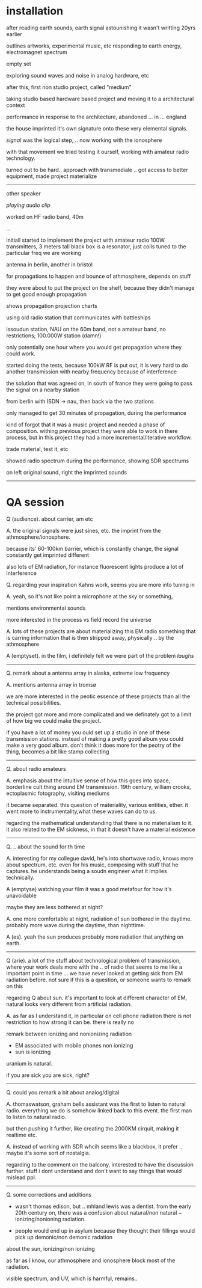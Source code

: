 # installation

after reading earth sounds, earth signal
astounishing it wasn't writting 20yrs earlier

outlines artworks, experimental music, etc responding to earth energy,
electromagnet spectrum

empty set

exploring sound waves and noise in analog hardware, etc

after this, first non studio project, called "medium"

taking studio based hardware based project and moving it to a
architectural context

performance in response to the architecture, abandoned ... in ...
england

the house imprinted it's own signature onto these very elemental
signals.

*signal* was the logical step, .. now working with the ionosphere

with that movement we tried testing it ourself, working with amateur
radio technology. 

turned out to be hard., approach with transmediale ..
got access to better equipment, made project materialize

---

other speaker

*playing audio clip*

worked on HF radio band, 40m

...

initiall started to implement the project with amateur radio
100W transmitters, 3 meters tall
black box is a resonator, just coils tuned to the particular freq we are
working

antenna in berlin, another in bristol

for propagations to happen and bounce of athmosphere, depends on stuff

they were about to put the project on the shelf, because they didn't
manage to get good enough propagation

shows propagation projection charts

using old radio station that communicates with battleships

issoudun station, NAU on the 60m band, not a amateur band, no
restrictions; 100.000W station (damn!)

only potentially one hour where you would get propagation where they
could work.

started doing the tests, because 100kW RF is put out, it is very hard to
do another transmission with nearby frequency because of interference

the solution that was agreed on,
in south of france they were going to pass the signal on a nearby
station

from berlin with ISDN -> nau, then back via the two stations

only managed to get 30 minutes of propagation, during the performance

kind of forgot that it was a music project and needed a phase of
composition. withing previous project they were able to work in there
process, but in this project they had a more incremental/iterative workflow.

trade material, test it, etc

showed radio spectrum during the performance, showing SDR spectrums

on left original sound, right the imprinted sounds

---

# QA session

Q (audience). about carrier, am etc

A. the original signals were just sines, etc. the imprint from the
athmosphere/ionosphere.

because its' 60-100km barrier, which is constantly change, the signal
constantly get imprinted different

also lots of EM radiation, for instance fluorescent lights produce a lot
of interference

Q. regarding your inspiration Kahns work, seems you are more into tuning
in

A. yeah, so it's not like point a microphone at the sky or something,

mentions environmental sounds

more interested in the process vs field record the universe

A. lots of these projects are about materializing this EM radio
something that is carring information that is then stripped away,
physically .. by the athmosphere

A (emptyset). in the film, i definitely felt we were part of the problem
*laughs*

---

Q. remark about a antenna array in alaska, extreme low frequency

A. mentions antenna array in tromsø

we are more interested in the peotic essence of these projects than all
the technical possibilities.

the project got more and more complicated and we definately got to a
limit of how big we could make the project.

if you have a lot of money you ould set up a studio in one of these
transmission stations. instead of making a pretty good album you could
make a very good album.
don't think it does more for the peotry of the thing, becomes a bit like
stamp collecting

---

Q. about radio amateurs

A. emphasis about the intuitive sense of how this goes into space,
borderline cult thing around EM transmission. 19th century, william
crooks, ectoplasmic fotography, visiting mediums

it became separated. this question of materiality, various entities,
ether. it went more to instrumentality,what these waves can do to us.

regarding the mathematical understanding that there is no materialism to
it. it also related to the EM sickness, in that it doesn't have a
material existence

---

Q. .. about the sound for th time

A. interesting for my collegue david, he's into shortwave radio, knows
more about spectrum, etc. even for his music, composing with stuff that
he captures. he understands being a soudn engineer what it implies
technically. 

A (emptyse) watching your film it was a good metafour for how it's
unavoidable

maybe they are less bothered at night?

A. one more comfortable at night, radiation of sun bothered in the
daytime. probably more wave during the daytime, than nighttime.

A (es). yeah the sun produces probably more radiation that anything on
earth. 

---

Q (arie). a lot of the stuff about technological problem of
transmission, where your work deals more with the .. of radio that seems
to me like a important point in time ...  we have never looked at
getting sick from EM radiation before.  not sure if this is a question,
or someone wants to remark on this

regarding Q about sun. it's important to look at different character of
EM, natural looks very different from artificial radiation.

A. as far as I understand it, in particular on cell phone radiation
there is not restriction to how strong it can be. there is really no

remark between ionizing and nonionizing radiation

- EM associated with mobile phones non ionizing
- sun is ionizing

uranium is natural.

if you are sick you are sick, right?

---

Q. could you remark a bit about analog/digital

A. thomaswatson, graham bells assistant was the first to listen to
natural radio. everything we do is somehow linked back to this event.
the first man to listen to natural radio.

but then pushing it further, like creating the 2000KM cirquit, making it
realtime etc. 

A. instead of working with SDR whcih seems like a blackbox, it prefer ..
maybe it's some sort of nostalgia.

regarding to the comment on the balcony, interested to have the
discussion further. stuff i dont understand and don't want to say things
that would mislead ppl.

---

Q. some corrections and additions

- wasn't thomas edison, but .. mhland lewis was a dentist. from the
  early 20th century on, there was a confusion about natural/non natural
  ~ ionizing/nonioning radiation.

- people would end up in asylum because they thought their fillings
  would pick up demonic/non demonic radation


about the sun, ionizing/non ionizing

as far as I know, our athmosphere and ionosphere block most of the
radiation.

visible spectrum, and UV, which is harmful, remains..



















































